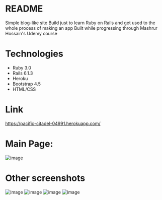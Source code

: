 # README

Simple blog-like site
Build just to learn Ruby on Rails and get used to the whole process of making an app
Built while progressing through Mashrur Hossain's Udemy course

# Technologies
- Ruby 3.0
- Rails 6.1.3
- Heroku
- Bootstrap 4.5
- HTML/CSS


# Link
https://pacific-citadel-04991.herokuapp.com/

# Main Page:
![image](https://user-images.githubusercontent.com/79451848/120968293-f96b0a00-c768-11eb-9c52-c000e5ae9a0e.png)

# Other screenshots
![image](https://user-images.githubusercontent.com/79451848/120968638-654d7280-c769-11eb-8e15-d2ae78cc944b.png)
![image](https://user-images.githubusercontent.com/79451848/120968666-6d0d1700-c769-11eb-82bf-c86ee844b614.png)
![image](https://user-images.githubusercontent.com/79451848/120968561-51097580-c769-11eb-8d48-356d70e7e70c.png)
![image](https://user-images.githubusercontent.com/79451848/120968601-5cf53780-c769-11eb-9708-d718292946e5.png)
